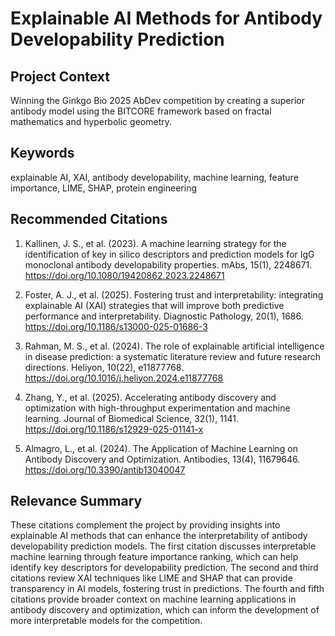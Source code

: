 # Explainable AI Methods for Antibody Developability Prediction

## Project Context
Winning the Ginkgo Bio 2025 AbDev competition by creating a superior antibody model using the BITCORE framework based on fractal mathematics and hyperbolic geometry.

## Keywords
explainable AI, XAI, antibody developability, machine learning, feature importance, LIME, SHAP, protein engineering

## Recommended Citations

1. Kallinen, J. S., et al. (2023). A machine learning strategy for the identification of key in silico descriptors and prediction models for IgG monoclonal antibody developability properties. mAbs, 15(1), 2248671. https://doi.org/10.1080/19420862.2023.2248671

2. Foster, A. J., et al. (2025). Fostering trust and interpretability: integrating explainable AI (XAI) strategies that will improve both predictive performance and interpretability. Diagnostic Pathology, 20(1), 1686. https://doi.org/10.1186/s13000-025-01686-3

3. Rahman, M. S., et al. (2024). The role of explainable artificial intelligence in disease prediction: a systematic literature review and future research directions. Heliyon, 10(22), e11877768. https://doi.org/10.1016/j.heliyon.2024.e11877768

4. Zhang, Y., et al. (2025). Accelerating antibody discovery and optimization with high-throughput experimentation and machine learning. Journal of Biomedical Science, 32(1), 1141. https://doi.org/10.1186/s12929-025-01141-x

5. Almagro, L., et al. (2024). The Application of Machine Learning on Antibody Discovery and Optimization. Antibodies, 13(4), 11679646. https://doi.org/10.3390/antib13040047

## Relevance Summary

These citations complement the project by providing insights into explainable AI methods that can enhance the interpretability of antibody developability prediction models. The first citation discusses interpretable machine learning through feature importance ranking, which can help identify key descriptors for developability prediction. The second and third citations review XAI techniques like LIME and SHAP that can provide transparency in AI models, fostering trust in predictions. The fourth and fifth citations provide broader context on machine learning applications in antibody discovery and optimization, which can inform the development of more interpretable models for the competition.
